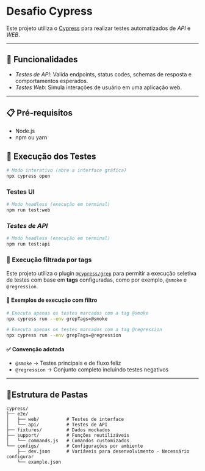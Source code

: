 # Desafio Cypress

Este projeto utiliza o [Cypress](https://www.cypress.io/) para realizar testes automatizados de *API* e *WEB*.

---

## 🚀 Funcionalidades

- *Testes de API*: Valida endpoints, status codes, schemas de resposta e comportamentos esperados.
- *Testes Web*: Simula interações de usuário em uma aplicação web.

---

## 📋 Pré-requisitos

- Node.js
- npm ou yarn

## 🧪 Execução dos Testes

```bash
# Modo interativo (abre a interface gráfica)
npx cypress open
```

### Testes UI
```bash
# Modo headless (execução em terminal)
npm run test:web
```

### *Testes de API*
```bash
# Modo headless (execução em terminal)
npm run test:api
```

### 🎯 Execução filtrada por tags

Este projeto utiliza o plugin [`@cypress/grep`](https://www.npmjs.com/package/@cypress/grep) para permitir a execução seletiva de testes com base em **tags** configuradas, como por exemplo, `@smoke` e `@regression`.

#### 📌 Exemplos de execução com filtro

```bash
# Executa apenas os testes marcados com a tag @smoke
npx cypress run --env grepTags=@smoke

# Executa apenas os testes marcados com a tag @regression
npx cypress run --env grepTags=@regression
```

#### ✅ Convenção adotada

- `@smoke` → Testes principais e de fluxo feliz  
- `@regression` → Conjunto completo incluindo testes negativos


---

## 📂Estrutura de Pastas
```
cypress/
├── e2e/
│   ├── web/          # Testes de interface
│   └── api/          # Testes de API
├── fixtures/         # Dados mockados
├── support/          # Funções reutilizáveis
│   └── commands.js   # Comandos customizados
└── configs/          # Configurações por ambiente
    ├── dev.json      # Variáveis para desenvolvimento - Necessário configurar
    └── example.json
```